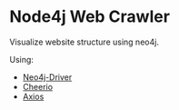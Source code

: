# Node4j Web Crawler

Visualize website structure using neo4j.

Using:
- [Neo4j-Driver](www.npmjs.com/package/neo4j-driver)
- [Cheerio](cheerio.js.org)
- [Axios](axios-http.com)
